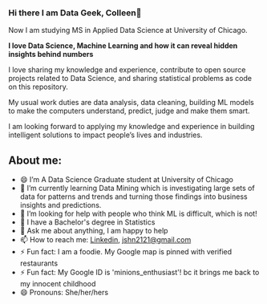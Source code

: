 ### Hi there I am Data Geek, Colleen👋


Now I am studying MS in Applied Data Science at University of Chicago.

**I love Data Science, Machine Learning and how it can reveal hidden insights behind numbers**

I love sharing my knowledge and experience, contribute to open source projects related to Data Science, and sharing statistical problems as code on this repository.

My usual work duties are data analysis, data cleaning, building ML models to make the computers understand, predict, judge and make them smart.

I am looking forward to applying my knowledge and experience in building intelligent solutions to impact people’s lives and industries.



## About me:

- 😄 I’m A Data Science Graduate student at University of Chicago
- 🌱 I’m currently learning Data Mining which is investigating large sets of data for patterns and trends and turning those findings into business insights and predictions.
- 👯 I’m looking for help with people who think ML is difficult, which is not!
- 💼 I have a Bachelor's degree in Statistics
- 💬 Ask me about anything, I am happy to help
- 📫 How to reach me: [Linkedin](https://www.linkedin.com/in/colleenjung/), jshn2121@gmail.com
- ⚡ Fun fact: I am a foodie. My Google map is pinned with verified restaurants
- ⚡ Fun fact: My Google ID is 'minions_enthusiast'! bc it brings me back to my innocent childhood 
- 😄 Pronouns: She/her/hers
